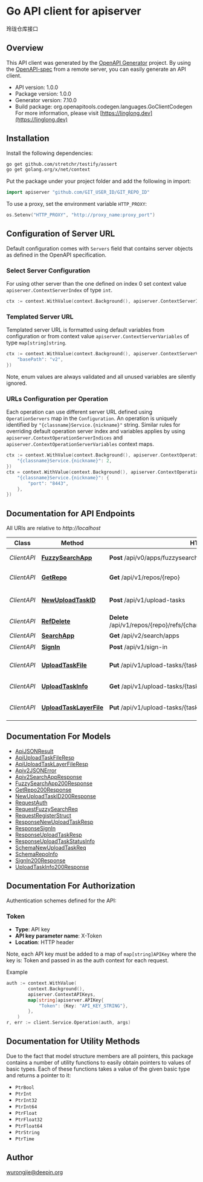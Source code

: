 # Go API client for apiserver

玲珑仓库接口

## Overview
This API client was generated by the [OpenAPI Generator](https://openapi-generator.tech) project.  By using the [OpenAPI-spec](https://www.openapis.org/) from a remote server, you can easily generate an API client.

- API version: 1.0.0
- Package version: 1.0.0
- Generator version: 7.10.0
- Build package: org.openapitools.codegen.languages.GoClientCodegen
For more information, please visit [https://linglong.dev](https://linglong.dev)

## Installation

Install the following dependencies:

```sh
go get github.com/stretchr/testify/assert
go get golang.org/x/net/context
```

Put the package under your project folder and add the following in import:

```go
import apiserver "github.com/GIT_USER_ID/GIT_REPO_ID"
```

To use a proxy, set the environment variable `HTTP_PROXY`:

```go
os.Setenv("HTTP_PROXY", "http://proxy_name:proxy_port")
```

## Configuration of Server URL

Default configuration comes with `Servers` field that contains server objects as defined in the OpenAPI specification.

### Select Server Configuration

For using other server than the one defined on index 0 set context value `apiserver.ContextServerIndex` of type `int`.

```go
ctx := context.WithValue(context.Background(), apiserver.ContextServerIndex, 1)
```

### Templated Server URL

Templated server URL is formatted using default variables from configuration or from context value `apiserver.ContextServerVariables` of type `map[string]string`.

```go
ctx := context.WithValue(context.Background(), apiserver.ContextServerVariables, map[string]string{
	"basePath": "v2",
})
```

Note, enum values are always validated and all unused variables are silently ignored.

### URLs Configuration per Operation

Each operation can use different server URL defined using `OperationServers` map in the `Configuration`.
An operation is uniquely identified by `"{classname}Service.{nickname}"` string.
Similar rules for overriding default operation server index and variables applies by using `apiserver.ContextOperationServerIndices` and `apiserver.ContextOperationServerVariables` context maps.

```go
ctx := context.WithValue(context.Background(), apiserver.ContextOperationServerIndices, map[string]int{
	"{classname}Service.{nickname}": 2,
})
ctx = context.WithValue(context.Background(), apiserver.ContextOperationServerVariables, map[string]map[string]string{
	"{classname}Service.{nickname}": {
		"port": "8443",
	},
})
```

## Documentation for API Endpoints

All URIs are relative to *http://localhost*

Class | Method | HTTP request | Description
------------ | ------------- | ------------- | -------------
*ClientAPI* | [**FuzzySearchApp**](docs/ClientAPI.md#fuzzysearchapp) | **Post** /api/v0/apps/fuzzysearchapp | 模糊查找App
*ClientAPI* | [**GetRepo**](docs/ClientAPI.md#getrepo) | **Get** /api/v1/repos/{repo} | 查看仓库信息
*ClientAPI* | [**NewUploadTaskID**](docs/ClientAPI.md#newuploadtaskid) | **Post** /api/v1/upload-tasks | generate a new upload task id
*ClientAPI* | [**RefDelete**](docs/ClientAPI.md#refdelete) | **Delete** /api/v1/repos/{repo}/refs/{channel}/{app_id}/{version}/{arch}/{module} | delete a ref from repo
*ClientAPI* | [**SearchApp**](docs/ClientAPI.md#searchapp) | **Get** /api/v2/search/apps | 查找App
*ClientAPI* | [**SignIn**](docs/ClientAPI.md#signin) | **Post** /api/v1/sign-in | 登陆帐号
*ClientAPI* | [**UploadTaskFile**](docs/ClientAPI.md#uploadtaskfile) | **Put** /api/v1/upload-tasks/{task_id}/tar | upload tgz file to upload task
*ClientAPI* | [**UploadTaskInfo**](docs/ClientAPI.md#uploadtaskinfo) | **Get** /api/v1/upload-tasks/{task_id}/status | get upload task status
*ClientAPI* | [**UploadTaskLayerFile**](docs/ClientAPI.md#uploadtasklayerfile) | **Put** /api/v1/upload-tasks/{task_id}/layer | upload layer file to upload task


## Documentation For Models

 - [ApiJSONResult](docs/ApiJSONResult.md)
 - [ApiUploadTaskFileResp](docs/ApiUploadTaskFileResp.md)
 - [ApiUploadTaskLayerFileResp](docs/ApiUploadTaskLayerFileResp.md)
 - [Apiv2JSONError](docs/Apiv2JSONError.md)
 - [Apiv2SearchAppResponse](docs/Apiv2SearchAppResponse.md)
 - [FuzzySearchApp200Response](docs/FuzzySearchApp200Response.md)
 - [GetRepo200Response](docs/GetRepo200Response.md)
 - [NewUploadTaskID200Response](docs/NewUploadTaskID200Response.md)
 - [RequestAuth](docs/RequestAuth.md)
 - [RequestFuzzySearchReq](docs/RequestFuzzySearchReq.md)
 - [RequestRegisterStruct](docs/RequestRegisterStruct.md)
 - [ResponseNewUploadTaskResp](docs/ResponseNewUploadTaskResp.md)
 - [ResponseSignIn](docs/ResponseSignIn.md)
 - [ResponseUploadTaskResp](docs/ResponseUploadTaskResp.md)
 - [ResponseUploadTaskStatusInfo](docs/ResponseUploadTaskStatusInfo.md)
 - [SchemaNewUploadTaskReq](docs/SchemaNewUploadTaskReq.md)
 - [SchemaRepoInfo](docs/SchemaRepoInfo.md)
 - [SignIn200Response](docs/SignIn200Response.md)
 - [UploadTaskInfo200Response](docs/UploadTaskInfo200Response.md)


## Documentation For Authorization


Authentication schemes defined for the API:
### Token

- **Type**: API key
- **API key parameter name**: X-Token
- **Location**: HTTP header

Note, each API key must be added to a map of `map[string]APIKey` where the key is: Token and passed in as the auth context for each request.

Example

```go
auth := context.WithValue(
		context.Background(),
		apiserver.ContextAPIKeys,
		map[string]apiserver.APIKey{
			"Token": {Key: "API_KEY_STRING"},
		},
	)
r, err := client.Service.Operation(auth, args)
```


## Documentation for Utility Methods

Due to the fact that model structure members are all pointers, this package contains
a number of utility functions to easily obtain pointers to values of basic types.
Each of these functions takes a value of the given basic type and returns a pointer to it:

* `PtrBool`
* `PtrInt`
* `PtrInt32`
* `PtrInt64`
* `PtrFloat`
* `PtrFloat32`
* `PtrFloat64`
* `PtrString`
* `PtrTime`

## Author

wurongjie@deepin.org

